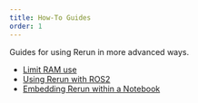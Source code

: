 ```yaml
---
title: How-To Guides
order: 1
---
```


Guides for using Rerun in more advanced ways.
 - [Limit RAM use](howto/limit-ram.md)
 - [Using Rerun with ROS2](howto/ros2-nav-turtlebot.md)
 - [Embedding Rerun within a Notebook](howto/notebook.md)
